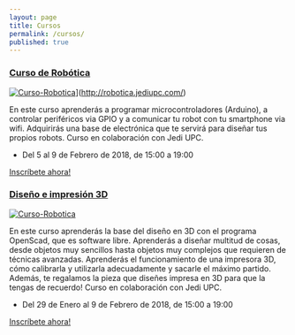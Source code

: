 ```yaml
---
layout: page
title: Cursos
permalink: /cursos/
published: true
---
```


### [Curso de Robótica]((http://robotica.jediupc.com/))

[![Curso-Robotica](https://jediupc.com/jedi-content/uploads/2018/01/robots.png)](http://robotica.jediupc.com/)](http://robotica.jediupc.com/)


En este curso aprenderás a programar microcontroladores (Arduino), a controlar periféricos via GPIO y a comunicar tu robot con tu smartphone via wifi. Adquirirás una base de electrónica que te servirá para diseñar tus propios robots. Curso en colaboración con Jedi UPC.

* Del 5 al 9 de Febrero de 2018, de 15:00 a 19:00

[Inscríbete ahora!](http://robotica.jediupc.com/)


### [Diseño e impresión 3D]((http://blender.jediupc.com/))

[![Curso-Robotica](https://jediupc.com/jedi-content/uploads/2017/05/diseny3d.png)](http://robotica.jediupc.com/)

En este curso aprenderás la base del diseño en 3D con el programa OpenScad, que es software libre. Aprenderás a diseñar multitud de cosas, desde objetos muy sencillos hasta objetos muy complejos que requieren de técnicas avanzadas. Aprenderás el funcionamiento de una impresora 3D, cómo calibrarla y utilizarla adecuadamente y sacarle el máximo partido. Además, te regalamos la pieza que diseñes impresa en 3D para que la tengas de recuerdo!
Curso en colaboración con Jedi UPC.

* Del 29 de Enero al 9 de Febrero de 2018, de 15:00 a 19:00

[Inscríbete ahora!](http://blender.jediupc.com/)


